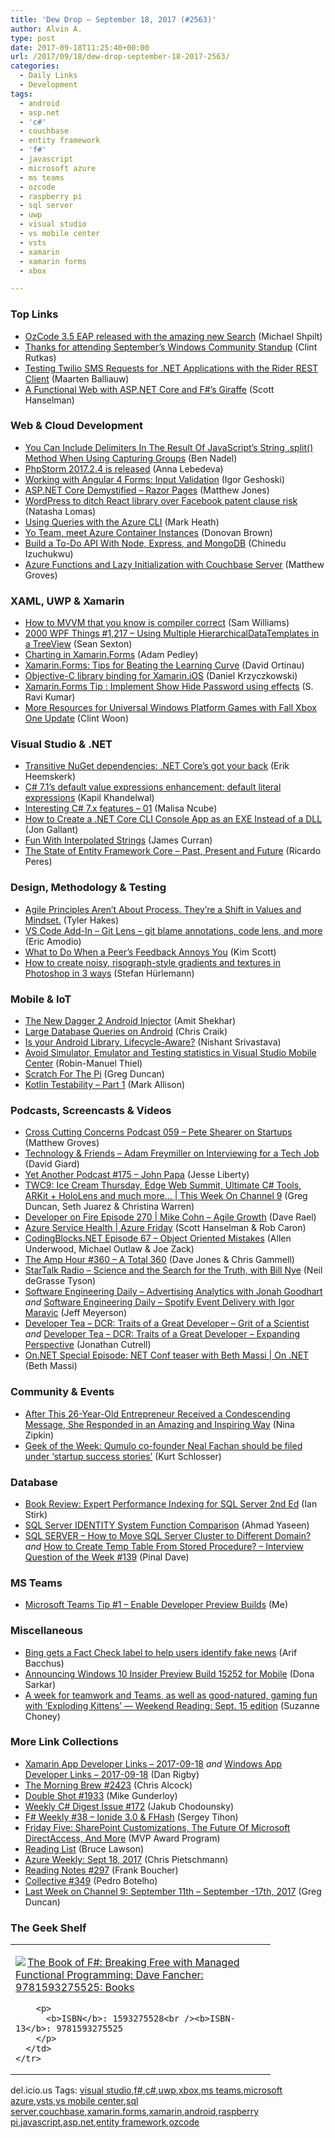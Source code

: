 ```yaml
---
title: 'Dew Drop – September 18, 2017 (#2563)'
author: Alvin A.
type: post
date: 2017-09-18T11:25:40+00:00
url: /2017/09/18/dew-drop-september-18-2017-2563/
categories:
  - Daily Links
  - Development
tags:
  - android
  - asp.net
  - 'c#'
  - couchbase
  - entity framework
  - 'f#'
  - javascript
  - microsoft azure
  - ms teams
  - ozcode
  - raspberry pi
  - sql server
  - uwp
  - visual studio
  - vs mobile center
  - vsts
  - xamarin
  - xamarin forms
  - xbox

---
```

### <a name="top"></a>Top Links

  * <a href="https://blog.oz-code.com/ozcode-3-5-eap-released-amazing-new-search/" target="_blank">OzCode 3.5 EAP released with the amazing new Search</a> (Michael Shpilt)
  * <a href="http://blogs.windows.com/buildingapps/2017/09/15/thanks-attending-septembers-windows-community-standup/?WT.mc_id=DX_MVP4025064" target="_blank">Thanks for attending September’s Windows Community Standup</a> (Clint Rutkas)
  * <a href="https://twilioinc.wpengine.com/2017/09/testing-twilio-sms-api-http-requests-jetbrains-rider.html" target="_blank">Testing Twilio SMS Requests for .NET Applications with the Rider REST Client</a> (Maarten Balliauw)
  * <a href="http://feeds.hanselman.com/~/459674384/0/scotthanselman~A-Functional-Web-with-ASPNET-Core-and-Fs-Giraffe.aspx" target="_blank">A Functional Web with ASP.NET Core and F#&#8217;s Giraffe</a> (Scott Hanselman)



### <a name="web"></a>Web & Cloud Development

  * <a href="https://www.bennadel.com/blog/3334-you-can-include-delimiters-in-the-result-of-javascript-s-string-split-method-when-using-capturing-groups.htm" target="_blank">You Can Include Delimiters In The Result Of JavaScript&#8217;s String .split() Method When Using Capturing Groups</a> (Ben Nadel)
  * <a href="https://blog.jetbrains.com/phpstorm/2017/09/phpstorm-2017-2-4-is-released/" target="_blank">PhpStorm 2017.2.4 is released</a> (Anna Lebedeva)
  * <a href="https://www.toptal.com/angular-js/angular-4-forms-validation" target="_blank">Working with Angular 4 Forms: Input Validation</a> (Igor Geshoski)
  * <a href="http://feedproxy.google.com/~r/ExceptionNotFound/~3/6OMJds7sDkM/" target="_blank">ASP.NET Core Demystified &#8211; Razor Pages</a> (Matthew Jones)
  * <a href="http://feedproxy.google.com/~r/Techcrunch/~3/0_VoW85ZYYo/" target="_blank">WordPress to ditch React library over Facebook patent clause risk</a> (Natasha Lomas)
  * <a href="http://markheath.net/post/azure-cli-queries" target="_blank">Using Queries with the Azure CLI</a> (Mark Heath)
  * <a href="http://www.donovanbrown.com/post/Yo-Team-meet-Azure-Container-Instances" target="_blank">Yo Team, meet Azure Container Instances</a> (Donovan Brown)
  * <a href="https://code.tutsplus.com/tutorials/build-a-todo-api-with-node-express-and-mongodb--cms-29343" target="_blank">Build a To-Do API With Node, Express, and MongoDB</a> (Chinedu Izuchukwu)
  * <a href="https://blog.couchbase.com/azure-functions-lazy-initialization-couchbase-server/" target="_blank">Azure Functions and Lazy Initialization with Couchbase Server</a> (Matthew Groves)



### <a name="silverlight"></a>XAML, UWP & Xamarin

  * <a href="http://www.codingwithsam.com/mvvm-compiler-correct/" target="_blank">How to MVVM that you know is compiler correct</a> (Sam Williams)
  * <a href="https://wpf.2000things.com/2017/09/15/1217-using-multiple-hierarchicaldatatemplates-in-a-treeview/" target="_blank">2000 WPF Things #1,217 – Using Multiple HierarchicalDataTemplates in a TreeView</a> (Sean Sexton)
  * <a href="https://xamarinhelp.com/charting-xamarin-forms/" target="_blank">Charting in Xamarin.Forms</a> (Adam Pedley)
  * <a href="https://blog.xamarin.com/xamarin-forms-tips-beating-learning-curve/" target="_blank">Xamarin.Forms: Tips for Beating the Learning Curve</a> (David Ortinau)
  * <a href="https://mobileprogrammerblog.wordpress.com/2017/09/17/objective-c-library-binding-for-xamarin-ios/" target="_blank">Objective-C library binding for Xamarin.iOS</a> (Daniel Krzyczkowski)
  * <a href="http://err2solution.com/2017/09/xamarin-forms-tip-implement-show-hide-password-using-effects/" target="_blank">Xamarin.Forms Tip : Implement Show Hide Password using effects</a> (S. Ravi Kumar)
  * <a href="http://blogs.windows.com/buildingapps/2017/09/15/resources-universal-windows-platform-games-fall-xbox-one-update/?WT.mc_id=DX_MVP4025064" target="_blank">More Resources for Universal Windows Platform Games with Fall Xbox One Update</a> (Clint Woon)



### <a name="dotnet"></a>Visual Studio & .NET

  * <a href="https://www.erikheemskerk.nl/transitive-nuget-dependencies-net-core-got-your-back/" target="_blank">Transitive NuGet dependencies: .NET Core’s got your back</a> (Erik Heemskerk)
  * <a href="http://www.techcartnow.com/c-sharp-7-1-default-value-expressions-enhancement-default-literal-expressions/" target="_blank">C# 7.1’s default value expressions enhancement: default literal expressions</a> (Kapil Khandelwal)
  * <a href="http://www.malisancube.com/interesting-c-7-x-features-01/" target="_blank">Interesting C# 7.x features &#8211; 01</a> (Malisa Ncube)
  * <a href="http://feedproxy.google.com/~r/jongallant/~3/miIn888LZt8/" target="_blank">How to Create a .NET Core CLI Console App as an EXE Instead of a DLL</a> (Jon Gallant)
  * <a href="http://feedproxy.google.com/~r/HonestIllusion/~3/2I7sOLBKupE/fun-with-interpolated-strings.html" target="_blank">Fun With Interpolated Strings</a> (James Curran)
  * <a href="http://feedproxy.google.com/~r/netCurryRecentArticles/~3/0pl_BLnZsgk/ShowArticle.aspx" target="_blank">The State of Entity Framework Core &#8211; Past, Present and Future</a> (Ricardo Peres)



### <a name="design"></a>Design, Methodology & Testing

  * <a href="https://www.7pace.com/blog/agile-principles-arent-about-process-theyre-a-shift-in-values-and-mindset/" target="_blank">Agile Principles Aren’t About Process. They’re a Shift in Values and Mindset.</a> (Tyler Hakes)
  * <a href="https://marketplace.visualstudio.com/items?itemName=eamodio.gitlens" target="_blank">VS Code Add-In &#8211; Git Lens &#8211; git blame annotations, code lens, and more</a> (Eric Amodio)
  * <a href="https://www.radicalcandor.com/blog/handle-annoying-peer-feedback/" target="_blank">What to Do When a Peer’s Feedback Annoys You</a> (Kim Scott)
  * <a href="http://feedproxy.google.com/~r/boogiesbc/~3/qhlOLeFIlTk/" target="_blank">How to create noisy, risograph-style gradients and textures in Photoshop in 3 ways</a> (Stefan Hürlemann)



### <a name="mobile"></a>Mobile & IoT

  * <a href="https://blog.mindorks.com/the-new-dagger-2-android-injector-cbe7d55afa6a?source=rss----f1a763fc7443---4" target="_blank">The New Dagger 2 Android Injector</a> (Amit Shekhar)
  * <a href="https://medium.com/google-developers/large-database-queries-on-android-cb043ae626e8?source=rss----2e5ce7f173a5---4" target="_blank">Large Database Queries on Android</a> (Chris Craik)
  * <a href="https://android.jlelse.eu/is-your-android-library-lifecycle-aware-127629d32dcc?source=rss----8fca399d4de---4" target="_blank">Is your Android Library, Lifecycle-Aware?</a> (Nishant Srivastava)
  * <a href="http://pumpingco.de/avoid-simulator-emulator-and-testing-statistics-in-visual-studio-mobile-center/" target="_blank">Avoid Simulator, Emulator and Testing statistics in Visual Studio Mobile Center</a> (Robin-Manuel Thiel)
  * <a href="https://channel9.msdn.com/coding4fun/blog/Scratch-For-The-Pi?WT.mc_id=DX_MVP4025064" target="_blank">Scratch For The Pi</a> (Greg Duncan)
  * <a href="http://feedproxy.google.com/~r/StylingAndroid/~3/ChdDGz4sh0k/" target="_blank">Kotlin Testability – Part 1</a> (Mark Allison)



### <a name="podcasts"></a>Podcasts, Screencasts & Videos

  * <a href="http://feedproxy.google.com/~r/CrossCuttingConcerns/~3/EWw-5Q6EShM/Podcast-059-Pete-Shearer-on-Startups" target="_blank">Cross Cutting Concerns Podcast 059 &#8211; Pete Shearer on Startups</a> (Matthew Groves)
  * <a href="http://DavidGiard.com/2017/09/18/AdamFreymillerOnInterviewingForATechJob.aspx" target="_blank">Technology & Friends &#8211; Adam Freymiller on Interviewing for a Tech Job</a> (David Giard)
  * <a href="http://feedproxy.google.com/~r/JesseLiberty-SilverlightGeek/~3/7EZ1trt5N8I/" target="_blank">Yet Another Podcast #175 – John Papa</a> (Jesse Liberty)
  * <a href="https://channel9.msdn.com/Shows/This+Week+On+Channel+9/TWC9-Ice-Cream-Thursday-Edge-Web-Summit-Ultimate-C-Tools-ARKit--HoloLens-and-much-more?WT.mc_id=DX_MVP4025064" target="_blank">TWC9: Ice Cream Thursday, Edge Web Summit, Ultimate C# Tools, ARKit + HoloLens and much more&#8230; | This Week On Channel 9</a> (Greg Duncan, Seth Juarez & Christina Warren)
  * <a href="http://developeronfire.com/podcast/episode-270-mike-cohn-agile-growth" target="_blank">Developer on Fire Episode 270 | Mike Cohn &#8211; Agile Growth</a> (Dave Rael)
  * <a href="https://channel9.msdn.com/Shows/Azure-Friday/Azure-Service-Health?WT.mc_id=DX_MVP4025064" target="_blank">Azure Service Health | Azure Friday</a> (Scott Hanselman & Rob Caron)
  * <a href="https://www.codingblocks.net/podcast/object-oriented-mistakes/" target="_blank">CodingBlocks.NET Episode 67 – Object Oriented Mistakes</a> (Allen Underwood, Michael Outlaw & Joe Zack)
  * <a href="http://feedproxy.google.com/~r/TheAmpHour/~3/N81bj-ZMYWk/" target="_blank">The Amp Hour #360 – A Total 360</a> (Dave Jones & Chris Gammell)
  * <a href="https://soundcloud.com/startalk/science-and-the-search-for-the-truth-with-bill-nye" target="_blank">StarTalk Radio &#8211; Science and the Search for the Truth, with Bill Nye</a> (Neil deGrasse Tyson)
  * <a href="http://softwareengineeringdaily.com/2017/09/16/advertising-analytics-with-jonah-goodhart/" target="_blank">Software Engineering Daily &#8211; Advertising Analytics with Jonah Goodhart</a> _and_ <a href="http://softwareengineeringdaily.com/2017/09/18/spotify-event-delivery-with-igor-maravic/" target="_blank">Software Engineering Daily &#8211; Spotify Event Delivery with Igor Maravic</a> (Jeff Meyerson)
  * <a href="http://developertea.simplecast.fm/cea88f74" target="_blank">Developer Tea &#8211; DCR: Traits of a Great Developer &#8211; Grit of a Scientist</a> _and_ <a href="http://developertea.simplecast.fm/3fe76815" target="_blank">Developer Tea &#8211; DCR: Traits of a Great Developer &#8211; Expanding Perspective</a> (Jonathan Cutrell)
  * <a href="https://channel9.msdn.com/Shows/On-NET/OnNET-Special-Episode-NET-Conf-teaser-with-Beth-Massi?WT.mc_id=DX_MVP4025064" target="_blank">On.NET Special Episode: NET Conf teaser with Beth Massi | On .NET</a> (Beth Massi)



### <a name="events"></a>Community & Events

  * <a href="https://www.entrepreneur.com/article/300349" target="_blank">After This 26-Year-Old Entrepreneur Received a Condescending Message, She Responded in an Amazing and Inspiring Way</a> (Nina Zipkin)
  * <a href="https://www.geekwire.com/2017/neal-fachan/" target="_blank">Geek of the Week: Qumulo co-founder Neal Fachan should be filed under ‘startup success stories’</a> (Kurt Schlosser)



### <a name="sql"></a>Database

  * <a href="http://www.i-programmer.info/bookreviews/21-database/9206-expert-performance-indexing-for-sql-server-2nd-ed.html" target="_blank">Book Review: Expert Performance Indexing for SQL Server 2nd Ed</a> (Ian Stirk)
  * <a href="http://feedproxy.google.com/~r/MSSQLTips-LatestSqlServerTips/~3/OZiPGcbjGsc/tip.asp" target="_blank">SQL Server IDENTITY System Function Comparison</a> (Ahmad Yaseen)
  * <a href="https://blog.sqlauthority.com/2017/09/16/sql-server-move-sql-server-cluster-different-domain/" target="_blank">SQL SERVER – How to Move SQL Server Cluster to Different Domain?</a> _and_ <a href="https://blog.sqlauthority.com/2017/09/17/create-temp-table-stored-procedure-interview-question-week-139/" target="_blank">How to Create Temp Table From Stored Procedure? – Interview Question of the Week #139</a> (Pinal Dave)



### MS Teams<a name="sp"></a>

  * <a href="http://www.msteams.tips/2017/09/microsoft-teams-tip-1-enable-developer.html" target="_blank">Microsoft Teams Tip #1 &#8211; Enable Developer Preview Builds</a> (Me)



### <a name="misc"></a>Miscellaneous

  * <a href="http://feedproxy.google.com/~r/winbetadotorg/~3/8zvzGJU3hxQ/bing-gets-a-fact-check-label-to-help-users-identify-fake-news" target="_blank">Bing gets a Fact Check label to help users identify fake news</a> (Arif Bacchus)
  * <a href="http://blogs.windows.com/windowsexperience/2017/09/15/announcing-windows-10-insider-preview-build-15252-mobile/?WT.mc_id=DX_MVP4025064" target="_blank">Announcing Windows 10 Insider Preview Build 15252 for Mobile</a> (Dona Sarkar)
  * <a href="https://blogs.microsoft.com/blog/2017/09/15/week-teamwork-teams-well-good-natured-gaming-fun-exploding-kittens-weekend-reading-sept-15-edition/" target="_blank">A week for teamwork and Teams, as well as good-natured, gaming fun with ‘Exploding Kittens’ — Weekend Reading: Sept. 15 edition</a> (Suzanne Choney)



### <a name="links"></a>More Link Collections

  * <a href="https://www.allaboutxamarin.com/2017/09/xamarin-app-developer-links-2017-09-18/" target="_blank">Xamarin App Developer Links &#8211; 2017-09-18</a> _and_ <a href="https://www.windowsappdev.com/2017/09/windows-app-developer-links-2017-09-18/" target="_blank">Windows App Developer Links &#8211; 2017-09-18</a> (Dan Rigby)
  * <a href="http://feedproxy.google.com/~r/ReflectivePerspective/~3/bo2ZhFA5nTQ/" target="_blank">The Morning Brew #2423</a> (Chris Alcock)
  * <a href="https://afreshcup.com/home/2017/09/18/double-shot-1933.html" target="_blank">Double Shot #1933</a> (Mike Gunderloy)
  * <a href="http://feedproxy.google.com/~r/digest-csharp/~3/w7E7KpsVQrk/172" target="_blank">Weekly C# Digest Issue #172</a> (Jakub Chodounsky)
  * <a href="https://sergeytihon.com/2017/09/16/f-weekly-38-ionide-3-0-fhash/" target="_blank">F# Weekly #38 – Ionide 3.0 & FHash</a> (Sergey Tihon)
  * <a href="https://blogs.msdn.microsoft.com/mvpawardprogram/2017/09/15/friday-five-september-15th/" target="_blank">Friday Five: SharePoint Customizations, The Future Of Microsoft DirectAccess, And More</a> (MVP Award Program)
  * <a href="http://www.brucelawson.co.uk/2017/reading-list-179/" target="_blank">Reading List</a> (Bruce Lawson)
  * <a href="https://buildazure.com/2017/09/18/azure-weekly-sept-18-2017/" target="_blank">Azure Weekly: Sept 18, 2017</a> (Chris Pietschmann)
  * <a href="http://www.frankysnotes.com/2017/09/reading-notes-297.html" target="_blank">Reading Notes #297</a> (Frank Boucher)
  * <a href="http://feedproxy.google.com/~r/tympanus/~3/PHTxgMGkp-U/" target="_blank">Collective #349</a> (Pedro Botelho)
  * <a href="https://channel9.msdn.com/Blogs/C9Team/Last-Week-on-Channel-9-September-11th-September-17th-2017?WT.mc_id=DX_MVP4025064" target="_blank">Last Week on Channel 9: September 11th &#8211; September -17th, 2017</a> (Greg Duncan)



### <a name="shelf"></a>The Geek Shelf

<div class="wlWriterEditableSmartContent" id="scid:7dc1bd33-94bd-46fd-a20b-0131235bcd47:f9c43854-9a16-4d69-b2e9-426b3b5e8d09" style="margin: 0px; padding: 0px; float: none; display: inline;">
  <table cellspacing="0" cellpadding="2" width="400" border="0" unselectable="on">
    <tr>
      <td valign="top" width="400">
        <p>
          <a title="The Book of F#: Breaking Free with Managed Functional Programming: Dave Fancher: 9781593275525: Books" href="http://www.amazon.com/exec/obidos/ASIN/1593275528/amavin-20"><img data-recalc-dims="1" decoding="async" src="https://i0.wp.com/images-na.ssl-images-amazon.com/images/I/61fQAJe84ML._AC_US218_.jpg?w=660&#038;ssl=1" border="0" align="left" style="float:left" />The Book of F#: Breaking Free with Managed Functional Programming: Dave Fancher: 9781593275525: Books</a>
        </p>
        
        <p>
          <b>ISBN</b>: 1593275528<br /><b>ISBN-13</b>: 9781593275525
        </p>
      </td>
    </tr>
  </table>
</div>



<div class="wlWriterEditableSmartContent" id="scid:77ECF5F8-D252-44F5-B4EB-D463C5396A79:93b222df-f7a6-4ca4-a064-2b5bf25783a3" style="margin: 0px; padding: 0px; float: none; display: inline;">
  del.icio.us Tags: <a href="http://del.icio.us/popular/visual+studio" rel="tag">visual studio</a>,<a href="http://del.icio.us/popular/f%23" rel="tag">f#</a>,<a href="http://del.icio.us/popular/c%23" rel="tag">c#</a>,<a href="http://del.icio.us/popular/uwp" rel="tag">uwp</a>,<a href="http://del.icio.us/popular/xbox" rel="tag">xbox</a>,<a href="http://del.icio.us/popular/ms+teams" rel="tag">ms teams</a>,<a href="http://del.icio.us/popular/microsoft+azure" rel="tag">microsoft azure</a>,<a href="http://del.icio.us/popular/vsts" rel="tag">vsts</a>,<a href="http://del.icio.us/popular/vs+mobile+center" rel="tag">vs mobile center</a>,<a href="http://del.icio.us/popular/sql+server" rel="tag">sql server</a>,<a href="http://del.icio.us/popular/couchbase" rel="tag">couchbase</a>,<a href="http://del.icio.us/popular/xamarin.forms" rel="tag">xamarin.forms</a>,<a href="http://del.icio.us/popular/xamarin" rel="tag">xamarin</a>,<a href="http://del.icio.us/popular/android" rel="tag">android</a>,<a href="http://del.icio.us/popular/raspberry+pi" rel="tag">raspberry pi</a>,<a href="http://del.icio.us/popular/javascript" rel="tag">javascript</a>,<a href="http://del.icio.us/popular/asp.net" rel="tag">asp.net</a>,<a href="http://del.icio.us/popular/entity+framework" rel="tag">entity framework</a>,<a href="http://del.icio.us/popular/ozcode" rel="tag">ozcode</a>
</div>